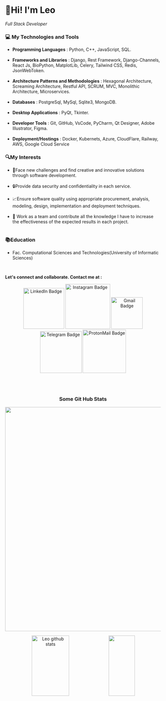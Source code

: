 <h1 align="left">👋Hi! I'm Leo</h1> 
  <p align="left"><i>Full Stack Developer</i></p>
  
  
  ### 💻 My Technologies and Tools
  <ul align="left">
    <li><strong>Programming Languages</strong> :  Python, C++, JavaScript, SQL.</li>
    <br>
    <li><strong>Frameworks and Libraries</strong> :  Django, Rest Framework, Django-Channels, React Js, BioPython, MatplotLib, Celery, Tailwind CSS, Redis, JsonWebToken.</li>
    <br>
    <li><strong>Architecture Patterns and Methodologies</strong> : Hexagonal Architecture, Screaming Architecture, Restful API, SCRUM, MVC, Monolithic Architecture, Microservices.</li>
    <br>
    <li><strong>Databases</strong> :  PostgreSql, MySql, Sqlite3, MongoDB.</li>
    <br>
    <li><strong>Desktop Applications</strong> :  PyQt, Tkinter.</li>
    <br>
    <li><strong>Developer Tools</strong> :  Git, GitHub, VsCode, PyCharm, Qt Designer, Adobe Illustrator, Figma.</li>
    <br>
    <li><strong>Deployment/Hostings</strong> :  Docker, Kubernets, Azure, CloudFlare, Railway, AWS, Google Cloud Service</li>
  </ul>

  ### 🔍My Interests
  <ul align="left">
    <li>🧠Face new challenges and find creative and innovative solutions through software development.</li>
    <br>
    <li>🔒Provide data security and confidentiality in each service.</li>
    <br>
    <li>📈Ensure software quality using appropriate procurement, analysis, modeling, design, implementation and deployment techniques.</li>
    <br>
    <li>🤝 Work as a team and contribute all the knowledge I have to increase the effectiveness of the expected results in each project.</li>
    <br>
  </ul>

  ### 📚Education
  <ul>
  <li>Fac. Computational Sciences and Technologies(University of Informatic Sciences)</li>
  </ul>
    <br>
  <p><strong>Let's connect and collaborate. Contact me at :</strong></p>
<p align="center">
   <a href="https://linkedin.com/in/leandro-gonz%C3%A1lez-1a920825b" target="_blank"><img width=132em src="https://img.shields.io/badge/-LinkedIn-0A0A0B?logo=linkedin&style=for-the-badge&logoColor=white" alt="LinkedIn Badge" /></a>
    <a href="https://instagram.com/glez.le0?igshid=OGQ5ZDc2ODk2ZA==" target="_blank"><img width=145em src="https://img.shields.io/badge/-Instagram-0A0A0B?logo=instagram&style=for-the-badge&logoColor=white" alt="Instagram Badge" /></a>
    <a href="https://mail.google.com/mail/u/1/#inbox?compose=CllgCJTMXThqQQnSGkRgWNZRGZGqxSvKhbzjCPZnqcNJqlJwLPcvwxNtPWjqFqXNngFFwqbsrJV" target="_blank"><img width=102em src="https://img.shields.io/badge/-Gmail-0A0A0B?logo=gmail&style=for-the-badge&logoColor=white" alt="Gmail Badge" /></a>
  <a href="https://t.me/leoglez0107" target="_blank"><img width=135em src="https://img.shields.io/badge/-Telegram-0A0A0B?logo=telegram&style=for-the-badge&logoColor=white" alt="Telegram Badge" /></a>
  <a href="https://leoglez.vercel.app" target="_blank"><img width=140em src="https://img.shields.io/badge/-Portfolio-0A0A0B?logo=protonmail&style=for-the-badge&logoColor=white" alt="ProtonMail Badge" /></a>
</p>
  <br><br>
 <h3 align="center">Some Git Hub Stats</h3>
  <p align="center">
<img width="725em" src="https://github-profile-summary-cards.vercel.app/api/cards/profile-details?username=leoGlez01&theme=github_dark" />
  </p>
  <div align="center">  
  <img width="49%" height="195px" src="https://github-readme-stats.vercel.app/api?username=leoGlez01&show_icons=true&count_private=true&hide_border=true&title_color=02D9F7FF&icon_color=02D9F7FF&text_color=c9d1d9&bg_color=0d1117" alt="Leo github stats" /> 
  
  <img width="41%" height="195px" src="https://github-readme-stats.vercel.app/api/top-langs/?username=leoGlez01&layout=compact&hide_border=true&title_color=02D9F7FF&text_color=02D9F7FF&bg_color=0d1117" />
</div> 
